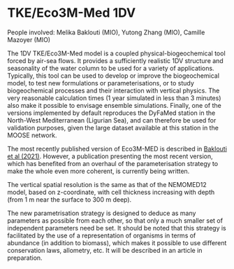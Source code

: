 # TKE/Eco3M-Med 1DV

People involved: Melika Baklouti (MIO), Yutong Zhang (MIO), Camille Mazoyer (MIO)

The 1DV TKE/Eco3M-Med model is a coupled physical-biogeochemical tool forced by air-sea flows. It provides a sufficiently realistic 1DV structure and seasonality of the water column to be used for a variety of applications.  Typically, this tool can be used to develop or improve the biogeochemical model, to test new formulations or parameterisations, or to study biogeochemical processes and their interaction with vertical physics. The very reasonable calculation times (1 year simulated in less than 3 minutes) also make it possible to envisage ensemble simulations. Finally, one of the versions implemented by default reproduces the DyFaMed station in the North-West Mediterranean (Ligurian Sea), and can therefore be used for validation purposes, given the large dataset available at this station in the MOOSE network.

The most recently published version of Eco3M-MED is described in [Baklouti et al (2021)](https://doi.org/10.1016/j.pocean.2021.102634). However, a publication presenting the most recent version, which has benefited from an overhaul of the parameterisation strategy to make the whole even more coherent, is currently being written.

The vertical spatial resolution is the same as that of the NEMOMED12 model, based on z-coordinate, with cell thickness increasing with depth (from 1 m near the surface to 300 m deep).

The new parametrisation strategy is designed to deduce as many parameters as possible from each other, so that only a much smaller set of independent parameters need be set. It should be noted that this strategy is facilitated by the use of a representation of organisms in terms of abundance (in addition to biomass), which makes it possible to use different conservation laws, allometry, etc. It will be described in an article in preparation.
